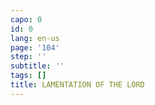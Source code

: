 ```yaml
---
capo: 0
id: 0
lang: en-us
page: '104'
step: ''
subtitle: ''
tags: []
title: LAMENTATION OF THE LORD
---
```

